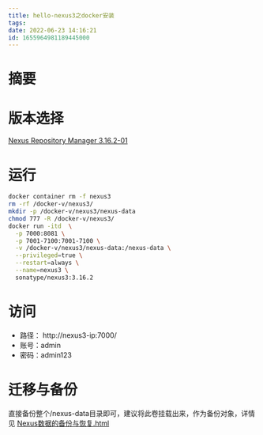 ```yaml
---
title: hello-nexus3之docker安装
tags: 
date: 2022-06-23 14:16:21
id: 1655964981189445000
---
```

# 摘要



# 版本选择

[Nexus Repository Manager 3.16.2-01](https://help.sonatype.com/repomanager3/product-information/download/download-archives---repository-manager-3#DownloadArchivesRepositoryManager3-NexusRepositoryManager3.16.2-01) 



# 运行

```sh
docker container rm -f nexus3
rm -rf /docker-v/nexus3/
mkdir -p /docker-v/nexus3/nexus-data
chmod 777 -R /docker-v/nexus3/
docker run -itd  \
  -p 7000:8081 \
  -p 7001-7100:7001-7100 \
  -v /docker-v/nexus3/nexus-data:/nexus-data \
  --privileged=true \
  --restart=always \
  --name=nexus3 \
  sonatype/nexus3:3.16.2
```

# 访问

- 路径： http://nexus3-ip:7000/
- 账号：admin
- 密码：admin123



# 迁移与备份





直接备份整个/nexus-data目录即可，建议将此卷挂载出来，作为备份对象，详情见 [Nexus数据的备份与恢复.html](assets\references\Nexus数据的备份与恢复.html) 
